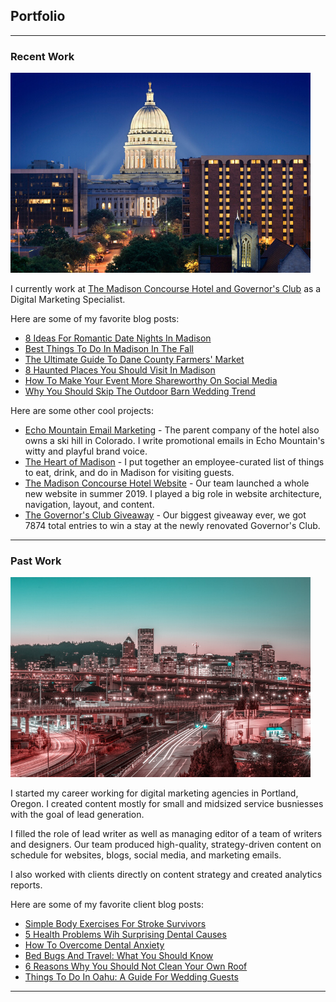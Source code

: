## Portfolio

---

### Recent Work 

<img src="images/concourse.png?raw=true"/>

I currently work at [The Madison Concourse Hotel and Governor's Club](https://www.concoursehotel.com/) as a Digital Marketing Specialist.

Here are some of my favorite blog posts:

- [8 Ideas For Romantic Date Nights In Madison](https://www.concoursehotel.com/blog/date-night-ideas-madison-wisconsin)
- [Best Things To Do In Madison In The Fall](https://www.concoursehotel.com/blog/things-to-do-in-madison-fall)
- [The Ultimate Guide To Dane County Farmers' Market](https://www.concoursehotel.com/blog/dane-county-farmers-market)
- [8 Haunted Places You Should Visit In Madison](https://www.concoursehotel.com/blog/haunted-madison)
- [How To Make Your Event More Shareworthy On Social Media](https://www.concoursehotel.com/blog/social-media-shareworthy-event)
- [Why You Should Skip The Outdoor Barn Wedding Trend](https://www.concoursehotel.com/blog/skip-outdoor-barn-wedding-trend)

Here are some other cool projects:

- [Echo Mountain Email Marketing](/pdf/echoemailmarketing.pdf) - The parent company of the hotel also owns a ski hill in Colorado. I write promotional emails in Echo Mountain's witty and playful brand voice.
- [The Heart of Madison](https://www.concoursehotel.com/around-madison) - I put together an employee-curated list of things to eat, drink, and do in Madison for visiting guests.
- [The Madison Concourse Hotel Website](https://www.concoursehotel.com/) - Our team launched a whole new website in summer 2019. I played a big role in website architecture, navigation, layout, and content.
- [The Governor's Club Giveaway](https://www.facebook.com/madisonconcoursehotel/photos/a.178708115501896/2091022320937123/) - Our biggest giveaway ever, we got 7874 total entries to win a stay at the newly renovated Governor's Club.

---

### Past Work

<img src="images/portland.png?raw=true"/>

I started my career working for digital marketing agencies in Portland, Oregon. I created content mostly for small and midsized service busniesses with the goal of lead generation.

I filled the role of lead writer as well as managing editor of a team of writers and designers. Our team produced high-quality, strategy-driven content on schedule for websites, blogs, social media, and marketing emails.

I also worked with clients directly on content strategy and created analytics reports.

Here are some of my favorite client blog posts:

- [Simple Body Exercises For Stroke Survivors](https://www.saebo.com/stroke-exercises-for-your-body/)
- [5 Health Problems Wih Surprising Dental Causes](https://www.batchelor-dentistry.com/blog/5-health-problems-with-surprising-dental-causes)
- [How To Overcome Dental Anxiety](https://www.timberhilldental.com/2017/05/25/how-to-deal-with-dental-anxiety/)
- [Bed Bugs And Travel: What You Should Know](https://www.ecocarepestcontrol.com/bed-bugs-and-travel-what-you-should-know/)
- [6 Reasons Why You Should Not Clean Your Own Roof](https://northwestroof.com/reasons-why-you-should-not-clean-own-roof/)
- [Things To Do In Oahu: A Guide For Wedding Guests](https://www.kristenhookphotography.com/blog/2017/6/6/things-to-do-in-oahu-a-guide-for-wedding-guests)

---
